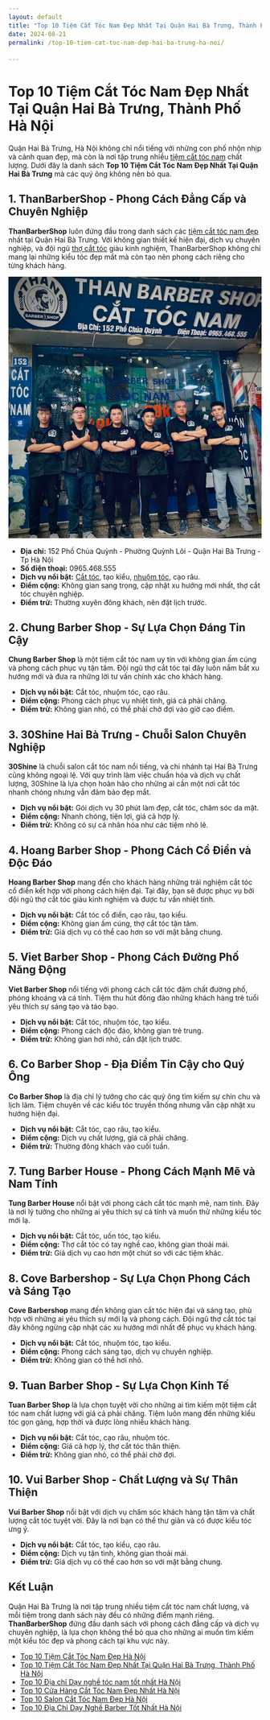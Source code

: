 ```yaml
---
layout: default
title: "Top 10 Tiệm Cắt Tóc Nam Đẹp Nhất Tại Quận Hai Bà Trưng, Thành Phố Hà Nội"
date: 2024-08-21
permalink: /top-10-tiem-cat-toc-nam-dep-hai-ba-trung-ha-noi/

---
```




# Top 10 Tiệm Cắt Tóc Nam Đẹp Nhất Tại Quận Hai Bà Trưng, Thành Phố Hà Nội

Quận Hai Bà Trưng, Hà Nội không chỉ nổi tiếng với những con phố nhộn nhịp và cảnh quan đẹp, mà còn là nơi tập trung nhiều [tiệm cắt tóc nam](https://thanbarbershop.net) chất lượng. Dưới đây là danh sách **Top 10 Tiệm Cắt Tóc Nam Đẹp Nhất Tại Quận Hai Bà Trưng** mà các quý ông không nên bỏ qua.

## 1. **ThanBarberShop** - Phong Cách Đẳng Cấp và Chuyên Nghiệp

**ThanBarberShop** luôn đứng đầu trong danh sách các [tiệm cắt tóc nam đẹp](https://thanbarbershop.com) nhất tại Quận Hai Bà Trưng. Với không gian thiết kế hiện đại, dịch vụ chuyên nghiệp, và đội ngũ [thợ cắt tóc](https://thanbarbershop.com/day-nghe/) giàu kinh nghiệm, ThanBarberShop không chỉ mang lại những kiểu tóc đẹp mắt mà còn tạo nên phong cách riêng cho từng khách hàng.

![ThanBarberShop](images/than-barber-shop.jpg)

- **Địa chỉ:** 152 Phố Chùa Quỳnh - Phường Quỳnh Lôi - Quận Hai Bà Trưng - Tp Hà Nội
- **Số điện thoại:** 0965.468.555
- **Dịch vụ nổi bật:** [Cắt tóc](https://thanbarbershop.com/dichvu/cat-toc), tạo kiểu, [nhuộm tóc](https://thanbarbershop.com/dichvu/nhuomtoc), cạo râu.
- **Điểm cộng:** Không gian sang trọng, cập nhật xu hướng mới nhất, thợ cắt tóc chuyên nghiệp.
- **Điểm trừ:** Thường xuyên đông khách, nên đặt lịch trước.

## 2. **Chung Barber Shop** - Sự Lựa Chọn Đáng Tin Cậy

**Chung Barber Shop** là một tiệm cắt tóc nam uy tín với không gian ấm cúng và phong cách phục vụ tận tâm. Đội ngũ thợ cắt tóc tại đây luôn nắm bắt xu hướng mới và đưa ra những lời tư vấn chính xác cho khách hàng.

- **Dịch vụ nổi bật:** Cắt tóc, nhuộm tóc, cạo râu.
- **Điểm cộng:** Phong cách phục vụ nhiệt tình, giá cả phải chăng.
- **Điểm trừ:** Không gian nhỏ, có thể phải chờ đợi vào giờ cao điểm.

## 3. **30Shine Hai Bà Trưng** - Chuỗi Salon Chuyên Nghiệp

**30Shine** là chuỗi salon cắt tóc nam nổi tiếng, và chi nhánh tại Hai Bà Trưng cũng không ngoại lệ. Với quy trình làm việc chuẩn hóa và dịch vụ chất lượng, 30Shine là lựa chọn hoàn hảo cho những ai cần một nơi cắt tóc nhanh chóng nhưng vẫn đảm bảo đẹp mắt.


- **Dịch vụ nổi bật:** Gói dịch vụ 30 phút làm đẹp, cắt tóc, chăm sóc da mặt.
- **Điểm cộng:** Nhanh chóng, tiện lợi, giá cả hợp lý.
- **Điểm trừ:** Không có sự cá nhân hóa như các tiệm nhỏ lẻ.

## 4. **Hoang Barber Shop** - Phong Cách Cổ Điển và Độc Đáo

**Hoang Barber Shop** mang đến cho khách hàng những trải nghiệm cắt tóc cổ điển kết hợp với phong cách hiện đại. Tại đây, bạn sẽ được phục vụ bởi đội ngũ thợ cắt tóc giàu kinh nghiệm và được tư vấn nhiệt tình.


- **Dịch vụ nổi bật:** Cắt tóc cổ điển, cạo râu, tạo kiểu.
- **Điểm cộng:** Không gian ấm cúng, thợ cắt tóc tận tâm.
- **Điểm trừ:** Giá dịch vụ có thể cao hơn so với mặt bằng chung.

## 5. **Viet Barber Shop** - Phong Cách Đường Phố Năng Động

**Viet Barber Shop** nổi tiếng với phong cách cắt tóc đậm chất đường phố, phóng khoáng và cá tính. Tiệm thu hút đông đảo những khách hàng trẻ tuổi yêu thích sự sáng tạo và táo bạo.


- **Dịch vụ nổi bật:** Cắt tóc, nhuộm tóc, tạo kiểu.
- **Điểm cộng:** Phong cách độc đáo, không gian trẻ trung.
- **Điểm trừ:** Không gian hơi nhỏ, cần đặt lịch trước.

## 6. **Co Barber Shop** - Địa Điểm Tin Cậy cho Quý Ông

**Co Barber Shop** là địa chỉ lý tưởng cho các quý ông tìm kiếm sự chỉn chu và lịch lãm. Tiệm chuyên về các kiểu tóc truyền thống nhưng vẫn cập nhật xu hướng hiện đại.


- **Dịch vụ nổi bật:** Cắt tóc, cạo râu, tạo kiểu.
- **Điểm cộng:** Dịch vụ chất lượng, giá cả phải chăng.
- **Điểm trừ:** Thường đông khách vào cuối tuần.

## 7. **Tung Barber House** - Phong Cách Mạnh Mẽ và Nam Tính

**Tung Barber House** nổi bật với phong cách cắt tóc mạnh mẽ, nam tính. Đây là nơi lý tưởng cho những ai yêu thích sự cá tính và muốn thử những kiểu tóc mới lạ.


- **Dịch vụ nổi bật:** Cắt tóc, uốn tóc, tạo kiểu.
- **Điểm cộng:** Thợ cắt tóc có tay nghề cao, không gian thoải mái.
- **Điểm trừ:** Giá dịch vụ cao hơn một chút so với các tiệm khác.

## 8. **Cove Barbershop** - Sự Lựa Chọn Phong Cách và Sáng Tạo

**Cove Barbershop** mang đến không gian cắt tóc hiện đại và sáng tạo, phù hợp với những ai yêu thích sự mới lạ và phong cách. Đội ngũ thợ cắt tóc tại đây không ngừng cập nhật các xu hướng mới nhất để phục vụ khách hàng.


- **Dịch vụ nổi bật:** Cắt tóc, nhuộm tóc, tạo kiểu.
- **Điểm cộng:** Phong cách sáng tạo, dịch vụ chuyên nghiệp.
- **Điểm trừ:** Không gian có thể hơi nhỏ.

## 9. **Tuan Barber Shop** - Sự Lựa Chọn Kinh Tế

**Tuan Barber Shop** là lựa chọn tuyệt vời cho những ai tìm kiếm một tiệm cắt tóc nam chất lượng với giá cả phải chăng. Tiệm luôn mang đến những kiểu tóc gọn gàng, hợp thời và được lòng nhiều khách hàng.


- **Dịch vụ nổi bật:** Cắt tóc, cạo râu, nhuộm tóc.
- **Điểm cộng:** Giá cả hợp lý, thợ cắt tóc thân thiện.
- **Điểm trừ:** Không gian nhỏ, có thể phải chờ đợi.

## 10. **Vui Barber Shop** - Chất Lượng và Sự Thân Thiện

**Vui Barber Shop** nổi bật với dịch vụ chăm sóc khách hàng tận tâm và chất lượng cắt tóc tuyệt vời. Đây là nơi bạn có thể thư giãn và có được kiểu tóc ưng ý.


- **Dịch vụ nổi bật:** Cắt tóc, tạo kiểu, cạo râu.
- **Điểm cộng:** Dịch vụ tận tình, không gian thoải mái.
- **Điểm trừ:** Giá dịch vụ có thể cao hơn so với mặt bằng chung.

## Kết Luận

Quận Hai Bà Trưng là nơi tập trung nhiều tiệm cắt tóc nam chất lượng, và mỗi tiệm trong danh sách này đều có những điểm mạnh riêng. **ThanBarberShop** đứng đầu danh sách với phong cách đẳng cấp và dịch vụ chuyên nghiệp, là lựa chọn không thể bỏ qua cho những ai muốn tìm kiếm một kiểu tóc đẹp và phong cách tại khu vực này.


- [Top 10 Tiệm Cắt Tóc Nam Đẹp Hà Nội](/top-10-tiem-cat-toc-nam-dep/)
- [Top 10 Tiệm Cắt Tóc Nam Đẹp Nhất Tại Quận Hai Bà Trưng, Thành Phố Hà Nội](/top-10-tiem-cat-toc-nam-dep-hai-ba-trung-ha-noi/)
- [Top 10 Địa chỉ Dạy nghề tóc nam tốt nhất Hà Nội](/top-10-dia-chi-day-nghe-cat-toc-nam/)
- [Top 10 Cửa Hàng Cắt Tóc Nam Đẹp Nhất Hà Nội](/top-10-cua-hang-cat-toc-nam-dep-nhat-ha-noi/)
- [Top 10 Salon Cắt Tóc Nam Đẹp Hà Nội](/top-10-salon-cat-toc-nam-dep-ha-noi/)
- [Top 10 Địa Chỉ Dạy Nghề Barber Tốt Nhất Hà Nội](/top-10-dia-chi-day-nghe-barber-tot-nhat-ha-noi/)